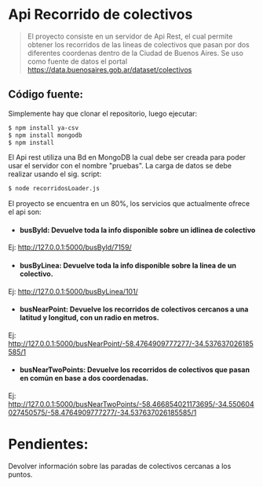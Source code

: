 # Api Recorrido de colectivos
>El proyecto consiste en un servidor de Api Rest, el cual permite obtener los recorridos de las lineas de colectivos que pasan por dos diferentes coordenas dentro de la Ciudad de Buenos Aires.
> Se uso como fuente de datos el portal https://data.buenosaires.gob.ar/dataset/colectivos
## Código fuente:
Simplemente hay que clonar el repositorio, luego ejecutar:
```sh
$ npm install ya-csv
$ npm install mongodb
$ npm install
```
El Api rest utiliza una Bd en MongoDB la cual debe ser creada para poder usar el servidor con el nombre "pruebas".
La carga de datos se debe realizar usando el sig. script:
```sh
$ node recorridosLoader.js
```
El proyecto se encuentra en un 80%, los servicios que actualmente ofrece el api son:

- #### busById: Devuelve toda la info disponible sobre un idlinea de colectivo
Ej: http://127.0.0.1:5000/busById/7159/

- #### busByLinea: Devuelve toda la info disponible sobre la linea de un colectivo.
Ej: http://127.0.0.1:5000/busByLinea/101/

- #### busNearPoint: Devuelve los recorridos de colectivos cercanos a una latitud y longitud, con un radio en metros.
Ej: http://127.0.0.1:5000/busNearPoint/-58.4764909777277/-34.537637026185585/1

- #### busNearTwoPoints: Devuelve los recorridos de colectivos que pasan en común en base a dos coordenadas.
Ej: http://127.0.0.1:5000/busNearTwoPoints/-58.466854021173695/-34.550604027450575/-58.4764909777277/-34.537637026185585/1

# Pendientes:
Devolver información sobre las paradas de colectivos cercanas a los puntos. 
